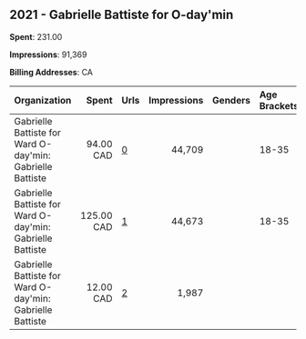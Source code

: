 ## 2021 - Gabrielle Battiste for O-day'min 
**Spent**: 231.00

**Impressions**: 91,369

**Billing Addresses**: CA

|Organization|Spent|Urls|Impressions|Genders|Age Brackets|Country Codes|
|:---|---:|:---|---:|:---|:---|:---|
|Gabrielle Battiste for Ward O-day'min: Gabrielle Battiste|94.00 CAD|[0](https://www.snap.com/political-ads/asset/333e95f7dc0f81fdd6ce4e94d11bb1c08e417d0a8e2eeed7bef8c76e5e392dc1?mediaType=png)|44,709||18-35|canada|
|Gabrielle Battiste for Ward O-day'min: Gabrielle Battiste|125.00 CAD|[1](https://www.snap.com/political-ads/asset/47eec8d10b0a40444062344184e10df7fea16779bf79b78db104ff1525803409?mediaType=png)|44,673||18-35|canada|
|Gabrielle Battiste for Ward O-day'min: Gabrielle Battiste|12.00 CAD|[2](https://www.snap.com/political-ads/asset/77d5501fa6524ce3a12eaec53e4ab3daefb8683be933f60cbbd03051ce76e9ff?mediaType=mp4)|1,987|||canada|
